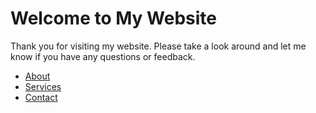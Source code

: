 <!DOCTYPE html>
<html>
  <head>
    <title>Welcome to My Website</title>
  </head>
  <body>
    <h1>Welcome to My Website</h1>
    <p>Thank you for visiting my website. Please take a look around and let me know if you have any questions or feedback.</p>
    <ul>
      <li><a href="about.html">About</a></li>
      <li><a href="services.html">Services</a></li>
      <li><a href="contact.html">Contact</a></li>
    </ul>
  </body>
</html>
